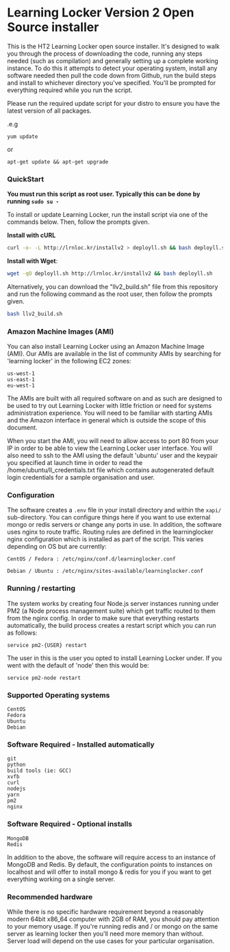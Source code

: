 # Learning Locker Version 2 Open Source installer

This is the HT2 Learning Locker open source installer. It's designed to walk you through the process of
downloading the code, running any steps needed (such as compilation) and generally setting up a complete
working instance. To do this it attempts to detect your operating system, install any software needed
then pull the code down from Github, run the build steps and install to whichever directory you've
specified. You'll be prompted for everything required while you run the script.

Please run the required update script for your distro to ensure you have the latest version of all packages.

.e.g
```
yum update
```
or
```
apt-get update && apt-get upgrade
```




### QuickStart

**You must run this script as root user. Typically this can be done by running `sudo su -`**

To install or update Learning Locker, run the install script via one of the commands below. Then, follow the prompts given.

**Install with cURL**
```sh
curl -o- -L http://lrnloc.kr/installv2 > deployll.sh && bash deployll.sh
```
**Install with Wget**:
```sh
wget -qO deployll.sh http://lrnloc.kr/installv2 && bash deployll.sh
```

Alternatively, you can download the "llv2_build.sh" file from this repository and run the following command as the root user, then follow the prompts given.

```sh
bash llv2_build.sh
```



### Amazon Machine Images (AMI)

You can also install Learning Locker using an Amazon Machine Image (AMI). 
Our AMIs are available in the list of community AMIs by searching for 'learning locker' in the following EC2 zones:

```
us-west-1
us-east-1
eu-west-1
```

The AMIs are built with all required software on and as such are designed to be used to try out Learning Locker with little 
friction or need for systems administration experience. You will need to be familiar with starting AMIs and the Amazon interface 
in general which is outside the scope of this document.

When you start the AMI, you will need to allow access to port 80 from your IP in order to be able to view the Learning Locker 
user interface. You will also need to ssh to the AMI using the default 'ubuntu' user and the keypair you specified at launch time
in order to read the /home/ubuntu/ll_credentials.txt file which contains autogenerated default login credentials for a sample
organisation and user. 



### Configuration
The software creates a `.env` file in your install directory and within the `xapi/` sub-directory. You can
configure things here if you want to use external mongo or redis servers or change any ports in use.
In addition, the software uses nginx to route traffic. Routing rules are defined in the learninglocker
nginx configuration which is installed as part of the script. This varies depending on OS but are
currently:

	CentOS / Fedora : /etc/nginx/conf.d/learninglocker.conf

	Debian / Ubuntu : /etc/nginx/sites-available/learninglocker.conf


### Running / restarting
The system works by creating four Node.js server instances running under PM2 (a Node process management suite) which get traffic routed
to them from the nginx config. In order to make sure that everything restarts automatically, the build
process creates a restart script which you can run as follows:

	service pm2-{USER} restart

The user in this is the user you opted to install Learning Locker under. If you went with the default of
'node' then this would be:

	service pm2-node restart


### Supported Operating systems
	CentOS
	Fedora
	Ubuntu
	Debian

### Software Required - Installed automatically
	git
	python
	build tools (ie: GCC)
	xvfb
	curl
	nodejs
	yarn
	pm2
	nginx

### Software Required - Optional installs
	MongoDB
	Redis

In addition to the above, the software will require access to an instance of MongoDB and Redis. By default,
the configuration points to instances on localhost and will offer to install mongo & redis for you if you
want to get everything working on a single server.


### Recommended hardware
While there is no specific hardware requirement beyond a reasonably modern 64bit x86_64 computer with 2GB of
RAM, you should pay attention to your memory usage. If you're running redis and / or mongo on the same server
as learning locker then you'll need more memory than without. Server load will depend on the use cases for
your particular organisation.
